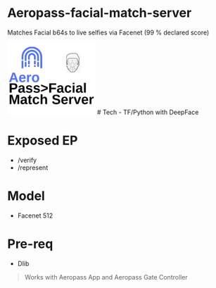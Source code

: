# Aeropass-facial-match-server
Matches Facial b64s to live selfies via Facenet (99 % declared score)

<img src="aeropassfacialmatchserver.png" width="200">
# Tech
-  TF/Python with DeepFace

  
# Exposed EP
- /verify
- /represent

# Model 
- Facenet 512

# Pre-req
- Dlib

> Works with Aeropass App and Aeropass Gate Controller
  
